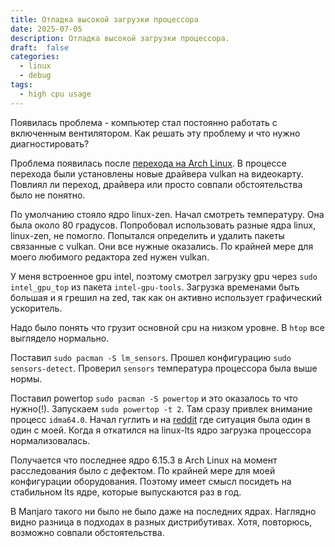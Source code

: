 ```yaml
---
title: Отладка высокой загрузки процессора
date: 2025-07-05
description: Отладка высокой загрузки процессора.
draft:  false
categories:
  - linux
  - debug
tags:
  - high cpu usage
---
```


Появилась проблема - компьютер стал постоянно работать с включенным вентилятором. Как решать эту проблему и что нужно диагностировать?

Проблема появилась после [перехода на Arch Linux](https://daybydayz.ru/entry/2025-06-26-%D0%BF%D0%B5%D1%80%D0%B5%D1%85%D0%BE%D0%B4-%D1%81-manjaro-%D0%BD%D0%B0-arch/). В процессе перехода были установлены новые драйвера vulkan на видеокарту. Повлиял ли переход, драйвера или просто совпали обстоятельства было не понятно.

По умолчанию стояло ядро linux-zen. Начал смотреть температуру. Она была около 80 градусов. Попробовал использовать разные ядра linux, linux-zen, не помогло. Попытался определить и удалить пакеты связанные с vulkan. Они все нужные оказались. По крайней мере для моего любимого редактора zed нужен vulkan.

У меня встроенное gpu intel, поэтому смотрел загрузку gpu через `sudo intel_gpu_top` из пакета `intel-gpu-tools`. Загрузка временами быть большая и я грешил на zed, так как он активно использует графический ускоритель.

Надо было понять что грузит основной cpu на низком уровне. В `htop` все выглядело нормально.

Поставил `sudo pacman -S lm_sensors`. Прошел конфигурацию `sudo sensors-detect`. Проверил `sensors` температура процессора была выше нормы.

Поставил powertop `sudo pacman -S powertop` и это оказалось то что нужно(!). Запускаем `sudo powertop -t 2`. Там сразу привлек внимание процесс `idma64.0`. Начал гуглить и на [reddit](https://www.reddit.com/r/linux4noobs/comments/17sm93y/issues_with_cpu_usage_using_laptop_touchpad/) где ситуация была один в один с моей. Когда я откатился на linux-lts ядро загрузка процессора нормализовалась.

Получается что последнее ядро 6.15.3 в Arch Linux на момент расследования было с дефектом. По крайней мере для моей конфигурации оборудования. Поэтому имеет смысл посидеть на стабильном lts ядре, которые выпускаются раз в год.

В Manjaro такого ни было не было даже на последних ядрах. Наглядно видно разница в подходах в разных дистрибутивах. Хотя, повторюсь, возможно совпали обстоятельства.
